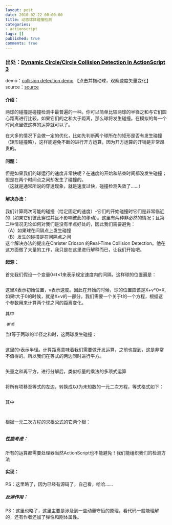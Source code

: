 ```yaml
---
layout: post
date: 2010-02-22 00:00:00
title: 动态球体碰撞检测
categories:
- actionscript
tags: []
published: true
comments: true
---
```

<p><h3>出处：<a id="oz0o" title="Dynamic Circle/Circle Collision Detection in ActionScript 3" href="http://blog.generalrelativity.org/actionscript-30/dynamic-circlecircle-collision-detection-in-actionscript-3/" target="_blank"><span style="color: #000000;">Dynamic Circle/Circle Collision Detection in ActionScript 3</span></a></h3>
demo：<a href="http://lab.generalrelativity.org/circle_collision/" target="_blank">collision detection demo</a> 【点击并拖动球，观察速度矢量变化】
<div>source：<a href="http://lab.generalrelativity.org/circle_collision/source/src.zip" target="_blank">source</a></div>
<div id="x9dr"><img src="https://docs.google.com/File?id=dgdfg5dp_24gtnr57fv_b" alt="" /></div>
<h4>介绍：</h4>
<span>两球的碰撞是碰撞检测中最普遍的一种。你可以简单比较两球的半径之和与它们圆心距离进行比较，如果它们的之和大于距离，那么球将发生碰撞。在模拟的每一个时间点里做这样的运算就可以了。</span></p>

<p><span>在大多的情况下会做一定的优化，比如先判断两个球所在的矩形是否有发生碰撞（矩形碰撞略），这样能避免不断的进行开方运算，因为开方运算的开销是非常昂贵的。</span>
<h4>问题：</h4>
但是如果我们的球运行的速度非常快呢？在速度的开始和结束时间都没发生碰撞；但是在两个时间点之间却发生了碰撞的。
<div>（这就是通常所说的穿透现象，就是速度过快，碰撞检测失效了……）</div>
<div id="bbt3"><img src="https://docs.google.com/File?id=dgdfg5dp_25c3jmwcd4_b" alt="" /></div>
<h4>解决办法：</h4>
我们计算两次可能的碰撞（给定固定的速度）-它们的开始碰撞时它们是非常临近的（如果它们彼此穿过并且不影响彼此的移动）。这里有两种非必然的情况；且第二种情况无论如何对我们是没有半点好处的，因此我们需要避免：
<div>（A）如果球在间隔点上发生碰撞</div>
<div>（B）发生的碰撞是在间隔点之间</div>
<div>这个解决办法的提出在Christer Ericson 的Real-Time Collision Detection。他在这方面做了大量的工作，我只是在这里进行解释而已，让我们开始吧。</div>
<h4>起源：</h4>
首先我们假设一个变量0≤t≤1来表示规定速度内的间隔，这样球的位置遍是：</p>

<p><img src="http://blog.generalrelativity.org/images/continuousCircleCircle/parametrizedPosition.gif" alt="" />
<div>这里X表示初始位置，v表示速度。因此在开始的时候，球的位置应该是X+v*0=X,如果t大于0的时候，就是X+v的一部分。我们需要一个关于t的一个方程，根据这个参数用来计算两个球之间的距离变化。</div>
<img src="http://blog.generalrelativity.org/images/continuousCircleCircle/distanceFunction.gif" alt="" /></p>

<p>其中</p>

<p><img src="http://blog.generalrelativity.org/images/continuousCircleCircle/relativePosition.gif" alt="" /> and <img src="http://blog.generalrelativity.org/images/continuousCircleCircle/relativeVelocity.gif" alt="" /></p>

<p>当f等于两球的半径之和时，这两球发生碰撞：</p>

<p><img src="http://blog.generalrelativity.org/images/continuousCircleCircle/distanceEqualsSumRadii.gif" alt="" /></p>

<p>这里的r表示半径。计算距离意味着我们需要做开发运算，之前也提到，这是非常不值得的。所以我们在等式的两边同时进行平方。</p>

<p><img src="http://blog.generalrelativity.org/images/continuousCircleCircle/distanceSquared.gif" alt="" /></p>

<p>矢量之和再平方，进行分解后，类似标量的乘法的多项式运算</p>

<p><img src="http://blog.generalrelativity.org/images/continuousCircleCircle/expanded.gif" alt="" /></p>

<p>将所有项移至等式的左边，转换成以t为未知数的一元二次方程，等式格式如下：</p>

<p><img src="http://blog.generalrelativity.org/images/continuousCircleCircle/quadraticEquation.gif" alt="" /></p>

<p>其中</p>

<p><img src="http://blog.generalrelativity.org/images/continuousCircleCircle/constants.gif" alt="" /></p>

<p><img src="http://blog.generalrelativity.org/images/continuousCircleCircle/constantC.gif" alt="" /></p>

<p>根据一元二次方程的求根公式的它两个根：</p>

<p><img src="http://blog.generalrelativity.org/images/continuousCircleCircle/roots.gif" alt="" />
<h5>性能考虑：</h5>
所有的运算都需要处理器当然ActionScript也不能避免！我们能组织我们的检测方法
<h4>实现：</h4>
<div>PS：这里略了，因为已经有源码了，自己看，哈哈……</div>
<h5>反弹作用：</h5>
<div>PS：这里也略了，这里主要是涉及到一些动量守恒的原理，看代码一般能理解的，还有作者还加了弹性和刚体属性。</div></p>
